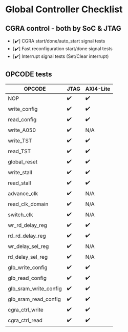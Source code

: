 # Global Controller Checklist

## CGRA control - both by SoC & JTAG
- [:heavy_check_mark:] CGRA start/done/auto_start signal tests
- [:heavy_check_mark:] Fast reconfiguration start/done signal tests
- [:heavy_check_mark:] Interrupt signal tests (Set/Clear interrupt)

## OPCODE tests
| OPCODE                | JTAG             | AXI4-Lite |
|-----------------------|------------------|-----------|
| NOP                   |:heavy_check_mark:|:heavy_check_mark:|
| write_config          |:heavy_check_mark:|:heavy_check_mark:|
| read_config           |:heavy_check_mark:|:heavy_check_mark:|
| write_A050            |:heavy_check_mark:|N/A|
| write_TST             |:heavy_check_mark:|:heavy_check_mark:|
| read_TST              |:heavy_check_mark:|:heavy_check_mark:|
| global_reset          |:heavy_check_mark:|:heavy_check_mark:|
| write_stall           |:heavy_check_mark:|:heavy_check_mark:|
| read_stall            |:heavy_check_mark:|:heavy_check_mark:|
| advance_clk           |:heavy_check_mark:|N/A|
| read_clk_domain       |:heavy_check_mark:|N/A|
| switch_clk            |:heavy_check_mark:|N/A|
| wr_rd_delay_reg       |:heavy_check_mark:|:heavy_check_mark:|
| rd_rd_delay_reg       |:heavy_check_mark:|:heavy_check_mark:|
| wr_delay_sel_reg      |:heavy_check_mark:|N/A|
| rd_delay_sel_reg      |:heavy_check_mark:|N/A|
| glb_write_config      |:heavy_check_mark:|:heavy_check_mark:|
| glb_read_config       |:heavy_check_mark:|:heavy_check_mark:|
| glb_sram_write_config |:heavy_check_mark:|:heavy_check_mark:|
| glb_sram_read_config  |:heavy_check_mark:|:heavy_check_mark:|
| cgra_ctrl_write       |:heavy_check_mark:|:heavy_check_mark:|
| cgra_ctrl_read        |:heavy_check_mark:|:heavy_check_mark:|
